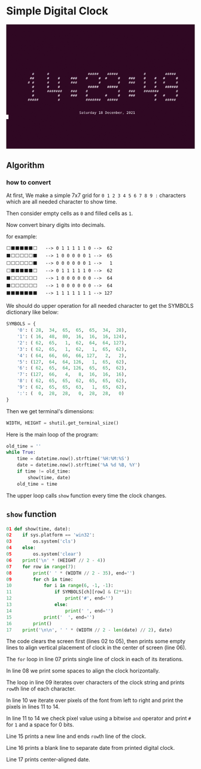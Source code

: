 # Simple Digital Clock

![Screenshot](./screenshot.gif)
## Algorithm


### how to convert  
At first, We make a simple 7x7 grid for `0 1 2 3 4 5 6 7 8 9 :` characters which are all needed character to show time.


Then consider empty cells as `0` and filled cells as `1`.


Now convert binary digits into decimals.


for example:
```
⬜⬛⬛⬛⬛⬛⬜   --> 0 1 1 1 1 1 0 -->  62
⬛⬜⬜⬜⬜⬜⬛   --> 1 0 0 0 0 0 1 -->  65
⬜⬜⬜⬜⬜⬜⬛   --> 0 0 0 0 0 0 1 -->   1
⬜⬛⬛⬛⬛⬛⬜   --> 0 1 1 1 1 1 0 -->  62
⬛⬜⬜⬜⬜⬜⬜   --> 1 0 0 0 0 0 0 -->  64
⬛⬜⬜⬜⬜⬜⬜   --> 1 0 0 0 0 0 0 -->  64
⬛⬛⬛⬛⬛⬛⬛   --> 1 1 1 1 1 1 1 --> 127
```

We should do upper operation for all needed character to get the SYMBOLS dictionary like below:

```python
SYMBOLS = {
    '0': ( 28,  34,  65,  65,  65,  34,  28),
    '1': ( 16,  48,  80,  16,  16,  16, 124),
    '2': ( 62,  65,   1,  62,  64,  64, 127),
    '3': ( 62,  65,   1,  62,   1,  65,  62),
    '4': ( 64,  66,  66,  66, 127,   2,   2),
    '5': (127,  64,  64, 126,   1,  65,  62),
    '6': ( 62,  65,  64, 126,  65,  65,  62),
    '7': (127,  66,   4,   8,  16,  16,  16),
    '8': ( 62,  65,  65,  62,  65,  65,  62),
    '9': ( 62,  65,  65,  63,   1,  65,  62),
    ':': (  0,  28,  28,   0,  28,  28,   0)
}
```

Then we get terminal's dimensions:

```python
WIDTH, HEIGHT = shutil.get_terminal_size()
```

Here is the main loop of the program:

```python
old_time = ''
while True:
    time = datetime.now().strftime('%H:%M:%S')
    date = datetime.now().strftime('%A %d %B, %Y')
    if time != old_time:
        show(time, date)
    old_time = time
```

The upper loop calls `show` function every time the clock changes.

## `show` function

```python
01 def show(time, date):
02    if sys.platform == 'win32':
03        os.system('cls')
04    else:
05        os.system('clear')
06    print('\n' * (HEIGHT // 2 - 4))
07    for row in range(7):
08        print(' ' * (WIDTH // 2 - 35), end='')
09        for ch in time:
10            for i in range(6, -1, -1):
11                if SYMBOLS[ch][row] & (2**i):
12                    print('#', end='')
13                else:
14                    print(' ', end='')
15            print('  ', end='')
16        print()
17    print('\n\n', ' ' * (WIDTH // 2 - len(date) // 2), date)
```

The code clears the screen first (lines 02 to 05), then prints some empty lines to
align vertical placement of clock in the center of screen (line 06).

The `for` loop in line 07 prints single line of clock in each
of its iterations.

In line 08 we print some spaces to align the clock horizontally.

The loop in line 09 iterates over characters of the clock string and prints
`row`th line of each character.

In line 10 we iterate over pixels of the font from left to right and print
the pixels in lines 11 to 14.

In line 11 to 14 we check pixel value using a bitwise `and`
operator and print `#` for `1` and a space for 0 bits.

Line 15 prints a new line and ends `row`th line of the clock.

Line 16 prints a blank line to separate date from printed digital clock.

Line 17 prints center-aligned date.




